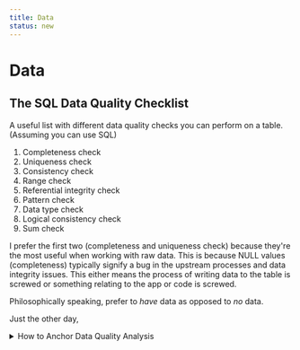 ```yaml
---
title: Data
status: new
---
```


# Data


## The SQL Data Quality Checklist 
A useful list with different data quality checks you can perform on a table. (Assuming you can use SQL)

1. Completeness check 
2. Uniqueness check
3. Consistency check
4. Range check
5. Referential integrity check
6. Pattern check
7. Data type check
8. Logical consistency check
9. Sum check


I prefer the first two (completeness and uniqueness check) because they're the most useful when working 
with raw data. This is because NULL values (completeness) typically signify a bug in the upstream processes and 
data integrity issues. This either means the process of writing data to the table is screwed
or something relating to the app or code is screwed. 

Philosophically speaking, prefer to _have_ data as opposed to _no_ data. 

Just the other day, 


<details>

<summary> How to Anchor Data Quality Analysis</summary>

<h3><b>Approach:</b></h3>

<b>The lowest most atomic level: </b> Comparing one to five primary key id's<br>
<b>At the day-granularity:       </b> Comparing one day's worth of data using EXCEPT DISTINCT distinct<br>
<b>Aggregated table-stats:       </b> Comparing categorical and numerical columnar data <br>


</details>